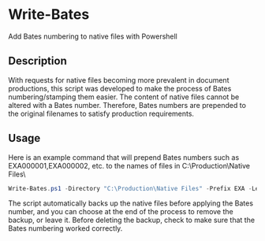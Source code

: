 # Write-Bates
Add Bates numbering to native files with Powershell

## Description
With requests for native files becoming more prevalent in document productions, this script was developed to make the process of Bates numbering/stamping them easier. The content of native files cannot be altered with a Bates number. Therefore, Bates numbers are prepended to the original filenames to satisfy production requirements.

## Usage
Here is an example command that will prepend Bates numbers such as EXA000001,EXA000002, etc. to the names of files in C:\Production\Native Files\
```powershell
Write-Bates.ps1 -Directory "C:\Production\Native Files" -Prefix EXA -Length 6 -StartRange 1
```
The script automatically backs up the native files before applying the Bates number, and you can choose at the end of the process to remove the backup, or leave it. Before deleting the backup, check to make sure that the Bates numbering worked correctly.
